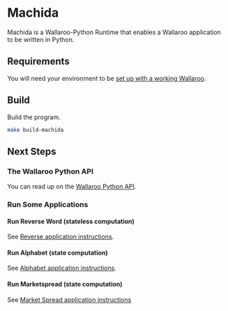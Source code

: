 # Machida

Machida is a Wallaroo-Python Runtime that enables a Wallaroo application to be written in Python.

## Requirements

You will need your environment to be [set up with a working
Wallaroo](/book/getting-started/setup.md).

## Build

Build the program.

```bash
make build-machida
```

## Next Steps

### The Wallaroo Python API

You can read up on the [Wallaroo Python API](/book/python/api.md).

### Run Some Applications

#### Run Reverse Word (stateless computation)

See [Reverse application instructions](/examples/python/reverse/README.md).

#### Run Alphabet (state computation)

See [Alphabet application instructions](/examples/python/alphabet/README.md).

#### Run Marketspread (state computation)

See [Market Spread application instructions](/examples/python/market_spread/README.md)
